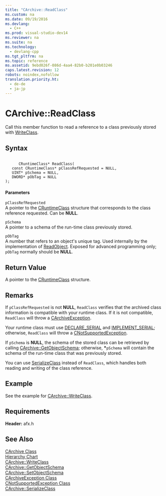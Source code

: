 ```yaml
---
title: "CArchive::ReadClass"
ms.custom: na
ms.date: 09/19/2016
ms.devlang: 
  - C++
ms.prod: visual-studio-dev14
ms.reviewer: na
ms.suite: na
ms.technology: 
  - devlang-cpp
ms.tgt_pltfrm: na
ms.topic: reference
ms.assetid: 9ebd026f-086d-4aa4-82b0-b201e0b03246
caps.latest.revision: 12
robots: noindex,nofollow
translation.priority.ht: 
  - de-de
  - ja-jp
---
```

# CArchive::ReadClass
Call this member function to read a reference to a class previously stored with [WriteClass](../vs140/CArchive--WriteClass.md).  
  
## Syntax  
  
```  
  
      CRuntimeClass* ReadClass(   
   const CRuntimeClass* pClassRefRequested = NULL,   
   UINT* pSchema = NULL,   
   DWORD* pObTag = NULL    
);  
```  
  
#### Parameters  
 `pClassRefRequested`  
 A pointer to the [CRuntimeClass](../vs140/CRuntimeClass-Structure.md) structure that corresponds to the class reference requested. Can be **NULL**.  
  
 `pSchema`  
 A pointer to a schema of the run-time class previously stored.  
  
 `pObTag`  
 A number that refers to an object's unique tag. Used internally by the implementation of [ReadObject](../vs140/CArchive--ReadObject.md). Exposed for advanced programming only; `pObTag` normally should be **NULL**.  
  
## Return Value  
 A pointer to the [CRuntimeClass](../vs140/CRuntimeClass-Structure.md) structure.  
  
## Remarks  
 If `pClassRefRequested` is not **NULL**, `ReadClass` verifies that the archived class information is compatible with your runtime class. If it is not compatible, `ReadClass` will throw a [CArchiveException](../vs140/CArchiveException-Class.md).  
  
 Your runtime class must use [DECLARE_SERIAL](../vs140/DECLARE_SERIAL.md) and [IMPLEMENT_SERIAL](../vs140/IMPLEMENT_SERIAL.md); otherwise, `ReadClass` will throw a [CNotSupportedException](../vs140/CNotSupportedException-Class.md).  
  
 If `pSchema` is **NULL**, the schema of the stored class can be retrieved by calling [CArchive::GetObjectSchema](../vs140/CArchive--GetObjectSchema.md); otherwise, **\***`pSchema` will contain the schema of the run-time class that was previously stored.  
  
 You can use [SerializeClass](../vs140/CArchive--SerializeClass.md) instead of `ReadClass`, which handles both reading and writing of the class reference.  
  
## Example  
 See the example for [CArchive::WriteClass](../vs140/CArchive--WriteClass.md).  
  
## Requirements  
 **Header:** afx.h  
  
## See Also  
 [CArchive Class](../vs140/CArchive-Class.md)   
 [Hierarchy Chart](../vs140/Hierarchy-Chart.md)   
 [CArchive::WriteClass](../vs140/CArchive--WriteClass.md)   
 [CArchive::GetObjectSchema](../vs140/CArchive--GetObjectSchema.md)   
 [CArchive::SetObjectSchema](../vs140/CArchive--SetObjectSchema.md)   
 [CArchiveException Class](../vs140/CArchiveException-Class.md)   
 [CNotSupportedException Class](../vs140/CNotSupportedException-Class.md)   
 [CArchive::SerializeClass](../vs140/CArchive--SerializeClass.md)